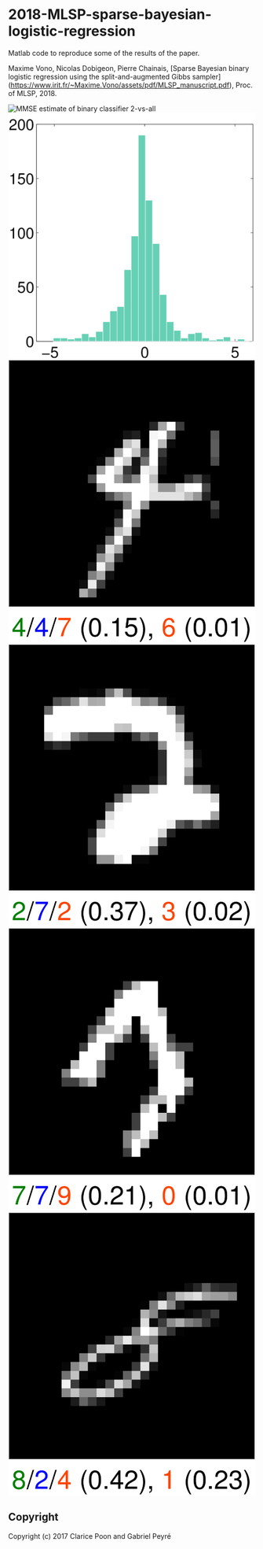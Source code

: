 # 2018-MLSP-sparse-bayesian-logistic-regression
Matlab code to reproduce some of the results of the paper.

Maxime Vono, Nicolas Dobigeon, Pierre Chainais, [Sparse Bayesian binary logistic regression using the split-and-augmented Gibbs sampler] (https://www.irit.fr/~Maxime.Vono/assets/pdf/MLSP_manuscript.pdf), Proc. of MLSP, 2018.

![MMSE estimate of binary classifier 2-vs-all](img/sparseBeta_3.png=250x250)
![Components of MMSE estimate](img/histBeta_3.png)
![Possible missclassified observation](img/missclassified_1.png)
![Possible missclassified observation](img/missclassified_2.png)
![Possible missclassified observation](img/missclassified_3.png)
![Possible missclassified observation](img/missclassified_4.png)

Copyright
-------

Copyright (c) 2017 Clarice Poon and Gabriel Peyré
